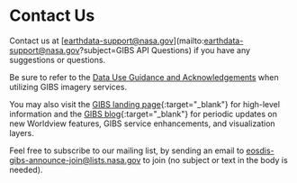 # Contact Us

Contact us at [earthdata-support@nasa.gov](mailto:earthdata-support@nasa.gov?subject=GIBS API Questions) if you have any suggestions or questions. 

Be sure to refer to the [Data Use Guidance and Acknowledgements](..#data-use-guidance-and-acknowledgements) when utilizing GIBS imagery services.

You may also visit the [GIBS landing page](https://earthdata.nasa.gov/gibs){:target="_blank"} for high-level information and the [GIBS blog](https://wiki.earthdata.nasa.gov/pages/viewrecentblogposts.action?key=GIBS){:target="_blank"} for periodic updates on new Worldview features, GIBS service enhancements, and visualization layers. 

Feel free to subscribe to our mailing list, by sending an email to [eosdis-gibs-announce-join@lists.nasa.gov](mailto:eosdis-gibs-announce-join@lists.nasa.gov) to join (no subject or text in the body is needed).